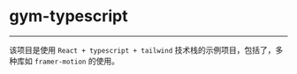 # gym-typescript

---

该项目是使用 `React + typescript + tailwind` 技术栈的示例项目，包括了，多种库如 `framer-motion` 的使用。
